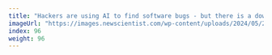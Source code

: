 ```yaml
---
title: "Hackers are using AI to find software bugs - but there is a downside"
imageUrl: "https://images.newscientist.com/wp-content/uploads/2024/05/28144505/SEI_205388489.jpg?width=788"
index: 96
weight: 96
---
```

